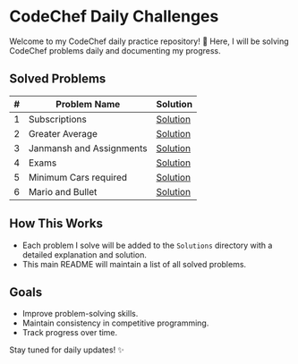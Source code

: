 # CodeChef Daily Challenges

Welcome to my CodeChef daily practice repository! 🚀 
Here, I will be solving CodeChef problems daily and documenting my progress.

## Solved Problems

| # | Problem Name             | Solution                                         |
|---|--------------------------|--------------------------------------------------|
| 1 | Subscriptions            | [Solution](<Solutions/Difficulty 504/READme.md>) |
| 2 | Greater Average          | [Solution](<Solutions/Difficulty 500/READme.md>) |
| 3 | Janmansh and Assignments | [Solution](<Solutions/Difficulty 513/READme.md>) |
| 4 | Exams                    | [Solution](<Solutions/Difficulty 519/READme.md>) |
| 5 | Minimum Cars required             | [Solution](<Solutions/Difficulty 608/READme.md>) |
| 6 | Mario and Bullet             | [Solution](<Solutions/Difficulty 650/READme.md>) |

## How This Works
- Each problem I solve will be added to the `Solutions` directory with a detailed explanation and solution.
- This main README will maintain a list of all solved problems.

## Goals
- Improve problem-solving skills.
- Maintain consistency in competitive programming.
- Track progress over time.

Stay tuned for daily updates! ✨
